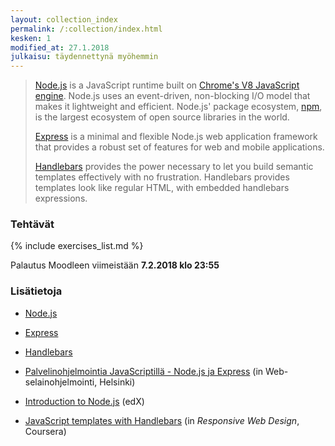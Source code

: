 ```yaml
---
layout: collection_index
permalink: /:collection/index.html
kesken: 1
modified_at: 27.1.2018
julkaisu: täydennettynä myöhemmin
---
```



> [Node.js][node] is a JavaScript runtime built on [Chrome's V8 JavaScript engine][v8]. Node.js uses an event-driven, non-blocking I/O model that makes it lightweight and efficient. Node.js' package ecosystem, [npm][npm-site], is the largest ecosystem of open source libraries in the world.
>
> [Express][express] is a minimal and flexible Node.js web application framework that provides a robust set of features for web and mobile applications.
>
> [Handlebars][handlebars] provides the power necessary to let you build semantic templates effectively with no frustration. Handlebars provides templates look like regular HTML, with embedded handlebars expressions.


[node]: https://nodejs.org
[express]: https://expressjs.com
[handlebars]: http://handlebarsjs.com
[v8]: https://developers.google.com/v8/
[npm-site]: https://www.npmjs.com

### Tehtävät

{% include exercises_list.md %}

Palautus Moodleen viimeistään **7.2.2018 klo 23:55**

### Lisätietoja

* [Node.js][node]
* [Express][express]
* [Handlebars][handlebars]

* [Palvelinohjelmointia JavaScriptillä - Node.js ja Express](http://web-selainohjelmointi.github.io/#21-Palvelinohjelmointia-JavaScriptillä---Node.js-ja-Express) (in Web-selainohjelmointi, Helsinki)
* [Introduction to Node.js](https://www.edx.org/course/introduction-node-js-microsoft-dev283x) (edX)
* [JavaScript templates with Handlebars][hb-lecture] (in *Responsive Web Design*, Coursera)



[hb-lecture]: https://www.coursera.org/learn/responsive-web-design/lecture/pVzeZ/javascript-templates-with-handlebars
